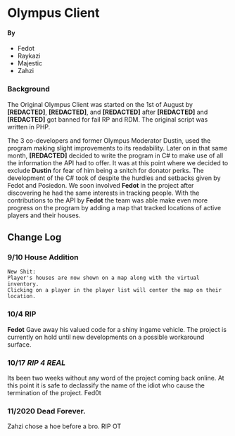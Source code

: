 # Olympus **Client**
#### By
- Fedot
- Raykazi
- Majestic
- Zahzi

### Background
The Original Olympus Client was started on the 1st of August by **[REDACTED]**, **[REDACTED]**, and **[REDACTED]** after **[REDACTED]** and **[REDACTED]** got banned for fail RP and RDM. The original script was written in PHP.

The 3 co-developers and former Olympus Moderator Dustin, used the program making slight improvements to its readability. Later on in that same month, **[REDACTED]** decided to write the program in C# to make use of all the information the API had to offer. It was at this point where we decided to exclude **Dustin** for fear of him being a snitch for donator perks. The development of the C# took of despite the hurdles and setbacks given by Fedot and Posiedon. We soon involved **Fedot** in the project after discovering he had the same interests in tracking people. With the contributions to the API by **Fedot** the team was able make even more progress on the program by adding a map that tracked locations of active players and their houses.
 
 ## Change Log
 
 ### 9/10 **House Addition**
    New Shit:
    Player's houses are now shown on a map along with the virtual inventory.
    Clicking on a player in the player list will center the map on their location.

### 10/4 **RIP**
**Fedot** Gave away his valued code for a shiny ingame vehicle. The project is currently on hold until new developments on a possible workaround surface.

### 10/17 ***RIP 4 REAL***
Its been two weeks without any word of the project coming back online. At this point it is safe to declassify the name of the idiot who cause the termination of the project. Fed0t

### 11/2020 Dead Forever.
Zahzi chose a hoe before a bro. RIP OT
